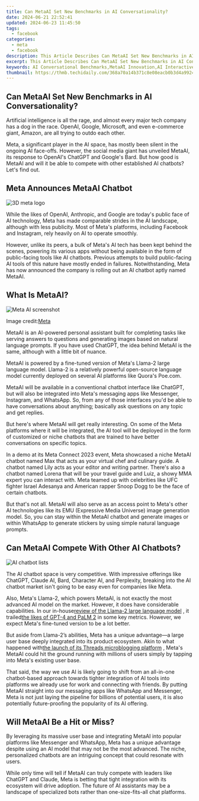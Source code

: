 ```yaml
---
title: Can MetaAI Set New Benchmarks in AI Conversationality?
date: 2024-06-21 22:52:41
updated: 2024-06-23 11:45:50
tags:
  - facebook
categories:
  - meta
  - facebook
description: This Article Describes Can MetaAI Set New Benchmarks in AI Conversationality?
excerpt: This Article Describes Can MetaAI Set New Benchmarks in AI Conversationality?
keywords: AI Conversational Benchmarks,MetaAI Innovation,AI Interactive Tech,Machine Learning Dialogue,Advanced AI Chat,Conversational AI Breakthroughs,AI Communication Standards
thumbnail: https://thmb.techidaily.com/368a70a14b371c8e08eacb0b3d4a99240a39fbb092918116ea6d8f331f8e83e6.jpg
---
```


## Can MetaAI Set New Benchmarks in AI Conversationality?

 Artificial intelligence is all the rage, and almost every major tech company has a dog in the race. OpenAI, Google, Microsoft, and even e-commerce giant, Amazon, are all trying to outdo each other.

 Meta, a significant player in the AI space, has mostly been silent in the ongoing AI face-offs. However, the social media giant has unveiled MetaAI, its response to OpenAI's ChatGPT and Google's Bard. But how good is MetaAI and will it be able to compete with other established AI chatbots? Let's find out.

## Meta Announces MetaAI Chatbot

![3D meta logo](https://static1.makeuseofimages.com/wordpress/wp-content/uploads/2023/09/meta-6946620.jpg)

 While the likes of OpenAI, Anthropic, and Google are today's public face of AI technology, Meta has made comparable strides in the AI landscape, although with less publicity. Most of Meta's platforms, including Facebook and Instagram, rely heavily on AI to operate smoothly.

 However, unlike its peers, a bulk of Meta's AI tech has been kept behind the scenes, powering its various apps without being available in the form of public-facing tools like AI chatbots. Previous attempts to build public-facing AI tools of this nature have mostly ended in failures. Notwithstanding, Meta has now announced the company is rolling out an AI chatbot aptly named MetaAI.

## What Is MetaAI?

![Meta AI screenshot](https://static1.makeuseofimages.com/wordpress/wp-content/uploads/2023/09/meta-ai-screenshot.jpg)

 Image credit:[Meta](https://about.fb.com/news/2023/09/introducing-ai-powered-assistants-characters-and-creative-tools/)

 MetaAI is an AI-powered personal assistant built for completing tasks like serving answers to questions and generating images based on natural language prompts. If you have used ChatGPT, the idea behind MetaAI is the same, although with a little bit of nuance.

 MetaAI is powered by a fine-tuned version of Meta's Llama-2 large language model. Llama-2 is a relatively powerful open-source language model currently deployed on several AI platforms like Quora's Poe.com.

 MetaAI will be available in a conventional chatbot interface like ChatGPT, but will also be integrated into Meta's messaging apps like Messenger, Instagram, and WhatsApp. So, from any of those interfaces you'd be able to have conversations about anything; basically ask questions on any topic and get replies.

 But here's where MetaAI will get really interesting. On some of the Meta platforms where it will be integrated, the AI tool will be deployed in the form of customized or niche chatbots that are trained to have better conversations on specific topics.

 In a demo at its Meta Connect 2023 event, Meta showcased a niche MetaAI chatbot named Max that acts as your virtual chef and culinary guide. A chatbot named Lily acts as your editor and writing partner. There's also a chatbot named Lorena that will be your travel guide and Luiz, a showy MMA expert you can interact with. Meta teamed up with celebrities like UFC fighter Israel Adesanya and American rapper Snoop Dogg to be the face of certain chatbots.

 But that's not all. MetaAI will also serve as an access point to Meta's other AI technologies like its EMU (Expressive Media Universe) image generation model. So, you can stay within the MetaAI chatbot and generate images or within WhatsApp to generate stickers by using simple natural language prompts.

## Can MetaAI Compete With Other AI Chatbots?

![AI chatbot lists](https://static1.makeuseofimages.com/wordpress/wp-content/uploads/2023/09/ai-chatbot-lists.jpg)

 The AI chatbot space is very competitive. With impressive offerings like ChatGPT, Claude AI, Bard, Character AI, and Perplexity, breaking into the AI chatbot market isn't going to be easy even for companies like Meta.

 Also, Meta's Llama-2, which powers MetaAI, is not exactly the most advanced AI model on the market. However, it does have considerable capabilities. In our in-house[review of the Llama-2 large language model](https://www.makeuseof.com/what-is-llama-2-and-how-can-you-use-it/) , it trailed[the likes of GPT-4 and PaLM 2](https://www.makeuseof.com/google-palm-2-vs-openai-gpt-4/) in some key metrics. However, we expect Meta's fine-tuned version to be a lot better.

 But aside from Llama-2’s abilities, Meta has a unique advantage—a large user base deeply integrated into its product ecosystem. Akin to what happened with[the launch of its Threads microblogging platform](https://www.makeuseof.com/threads-meta-twitter-rival-launches/) , Meta's MetaAI could hit the ground running with millions of users simply by tapping into Meta's existing user base.

 That said, the way we use AI is likely going to shift from an all-in-one chatbot-based approach towards tighter integration of AI tools into platforms we already use for work and connecting with friends. By putting MetaAI straight into our messaging apps like WhatsApp and Messenger, Meta is not just laying the pipeline for billions of potential users, it is also potentially future-proofing the popularity of its AI offering.

## Will MetaAI Be a Hit or Miss?

 By leveraging its massive user base and integrating MetaAI into popular platforms like Messenger and WhatsApp, Meta has a unique advantage despite using an AI model that may not be the most advanced. The niche, personalized chatbots are an intriguing concept that could resonate with users.

 While only time will tell if MetaAI can truly compete with leaders like ChatGPT and Claude, Meta is betting that tight integration with its ecosystem will drive adoption. The future of AI assistants may be a landscape of specialized bots rather than one-size-fits-all chat platforms.


<ins class="adsbygoogle"
     style="display:block"
     data-ad-format="autorelaxed"
     data-ad-client="ca-pub-7571918770474297"
     data-ad-slot="1223367746"></ins>



<ins class="adsbygoogle"
     style="display:block"
     data-ad-client="ca-pub-7571918770474297"
     data-ad-slot="8358498916"
     data-ad-format="auto"
     data-full-width-responsive="true"></ins>

